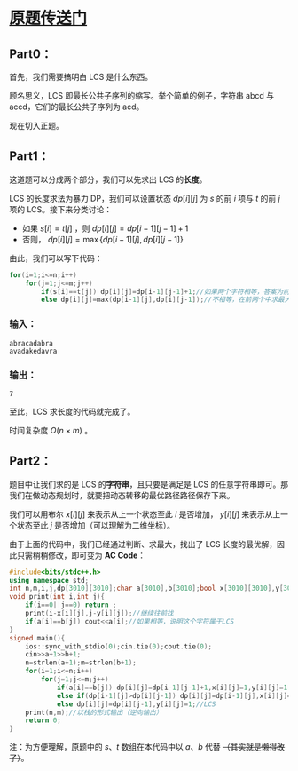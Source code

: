 # [原题传送门](https://www.luogu.com.cn/problem/AT_dp_f)
## Part0：
首先，我们需要搞明白 LCS 是什么东西。

顾名思义，LCS 即最长公共子序列的缩写。举个简单的例子，字符串 abcd 与 accd，它们的最长公共子序列为 acd。

现在切入正题。
## Part1：
这道题可以分成两个部分，我们可以先求出 LCS 的**长度**。

LCS 的长度求法为暴力 DP，我们可以设置状态 $dp[i][j]$ 为 $s$ 的前 $i$ 项与 $t$ 的前 $j$ 项的 LCS。接下来分类讨论：
	
- 如果 $s[i]=t[j]$ ，则 $dp[i][j]=dp[i-1][j-1]+1$
- 否则， $dp[i][j]=\max\{dp[i-1][j],dp[i][j-1]\}$

由此，我们可以写下代码：
```cpp
for(i=1;i<=n;i++)
	for(j=1;j<=m;j++)
		if(s[i]==t[j]) dp[i][j]=dp[i-1][j-1]+1;//如果两个字符相等，答案为前一项的 LCS+1
		else dp[i][j]=max(dp[i-1][j],dp[i][j-1]);//不相等，在前两个中求最大
```
### **输入：**
```
abracadabra
avadakedavra
```
### **输出：**
```
7
```
至此，LCS 求长度的代码就完成了。

时间复杂度 $O(n \times m)$ 。
## Part2：
题目中让我们求的是 LCS 的**字符串**，且只要是满足是 LCS 的任意字符串即可。那我们在做动态规划时，就要把动态转移的最优路径路径保存下来。

我们可以用布尔 $x[i][j]$ 来表示从上一个状态至此 $i$ 是否增加， $y[i][j]$ 来表示从上一个状态至此 $j$ 是否增加（可以理解为二维坐标）。

由于上面的代码中，我们已经通过判断、求最大，找出了 LCS 长度的最优解，因此只需稍稍修改，即可变为 **AC Code**：
```cpp
#include<bits/stdc++.h>
using namespace std;
int n,m,i,j,dp[3010][3010];char a[3010],b[3010];bool x[3010][3010],y[3010][3010];
void print(int i,int j){
	if(i==0||j==0) return ;
	print(i-x[i][j],j-y[i][j]);//继续往前找
	if(a[i]==b[j]) cout<<a[i];//如果相等，说明这个字符属于LCS
}
signed main(){
	ios::sync_with_stdio(0);cin.tie(0);cout.tie(0);
	cin>>a+1>>b+1;
	n=strlen(a+1);m=strlen(b+1);
	for(i=1;i<=n;i++)
		for(j=1;j<=m;j++)
			if(a[i]==b[j]) dp[i][j]=dp[i-1][j-1]+1,x[i][j]=1,y[i][j]=1;
			else if(dp[i-1][j]>dp[i][j-1]) dp[i][j]=dp[i-1][j],x[i][j]=1;
			else dp[i][j]=dp[i][j-1],y[i][j]=1;//LCS
	print(n,m);//以栈的形式输出（逆向输出）
	return 0;
}
```
注：为方便理解，原题中的 $s$、$t$ 数组在本代码中以 $a$、$b$ 代替 ~~（其实就是懒得改了）~~。